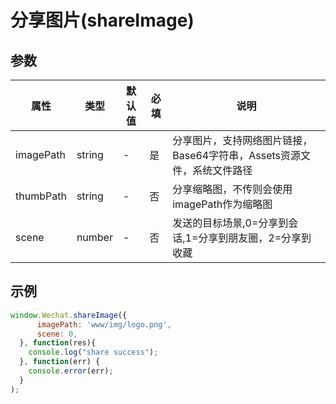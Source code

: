 # 分享图片(shareImage)



## 参数

| 属性      | 类型   | 默认值 | 必填 | 说明                                                         |
| --------- | ------ | ------ | ---- | ------------------------------------------------------------ |
| imagePath | string | -      | 是   | 分享图片，支持网络图片链接，Base64字符串，Assets资源文件，系统文件路径 |
| thumbPath | string | -      | 否   | 分享缩略图，不传则会使用imagePath作为缩略图                  |
| scene     | number | -      | 否   | 发送的目标场景,0=分享到会话,1=分享到朋友圈，2=分享到收藏     |



## 示例

```javascript
window.Wechat.shareImage({
      imagePath: 'www/img/logo.png',
      scene: 0, 
  }, function(res){
    console.log("share success");
  }, function(err) {
    console.error(err);
  }
);
```